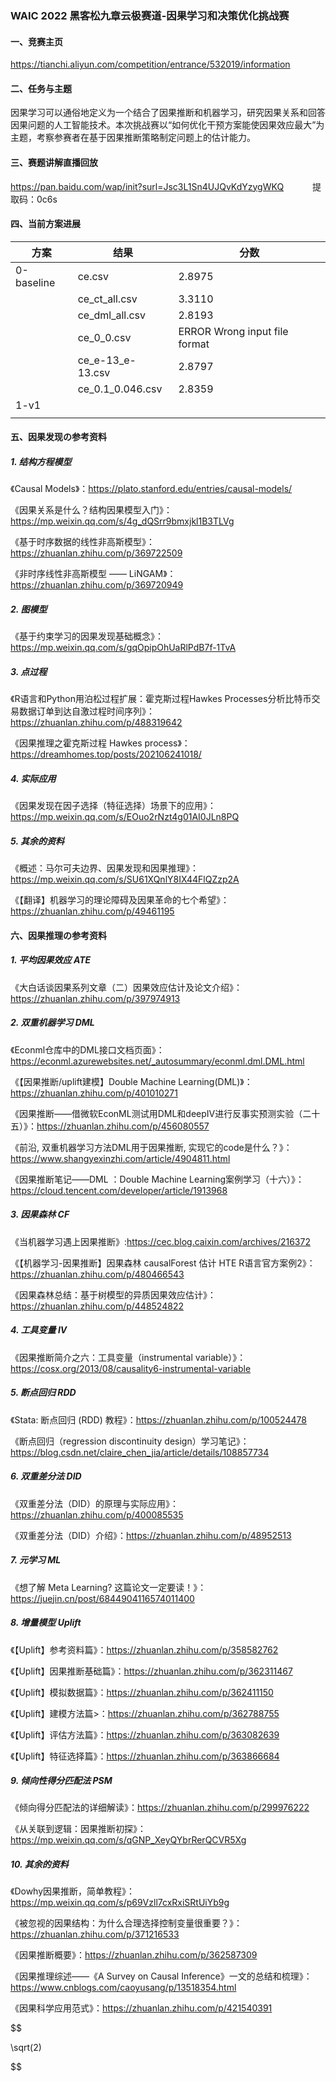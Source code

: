 <script src="https://cdn.mathjax.org/mathjax/latest/MathJax.js?config=TeX-AMS-MML_HTMLorMML" type="text/javascript"></script>

### WAIC 2022 黑客松九章云极赛道-因果学习和决策优化挑战赛

#### 一、竞赛主页
https://tianchi.aliyun.com/competition/entrance/532019/information

#### 二、任务与主题

因果学习可以通俗地定义为一个结合了因果推断和机器学习，研究因果关系和回答因果问题的人工智能技术。本次挑战赛以“如何优化干预方案能使因果效应最大”为主题，考察参赛者在基于因果推断策略制定问题上的估计能力。

#### 三、赛题讲解直播回放
https://pan.baidu.com/wap/init?surl=Jsc3L1Sn4UJQvKdYzygWKQ         &emsp;&emsp;&emsp;提取码：0c6s

#### 四、当前方案进展

| 方案      | 结果 | 分数 |
| ----------- | ----------- | ----------- |
| 0-baseline      | ce.csv       | 2.8975 |
|             |   ce_ct_all.csv       | 3.3110 |
|             |    ce_dml_all.csv        | 2.8193 |
|             |    ce_0_0.csv        | ERROR Wrong input file format |
|             |    ce_e-13_e-13.csv     | 2.8797 |
|             |    ce_0.1_0.046.csv         | 2.8359 |
|    1-v1         |             | |
|             |             | |

#### 五、因果发现の参考资料

##### 1. 结构方程模型

《Causal Models》：https://plato.stanford.edu/entries/causal-models/

《因果关系是什么？结构因果模型入门》：https://mp.weixin.qq.com/s/4g_dQSrr9bmxjkl1B3TLVg

《基于时序数据的线性非高斯模型》：https://zhuanlan.zhihu.com/p/369722509

《非时序线性非高斯模型 —— LiNGAM》：https://zhuanlan.zhihu.com/p/369720949

##### 2. 图模型
《基于约束学习的因果发现基础概念》：https://mp.weixin.qq.com/s/gqOpipOhUaRlPdB7f-1TvA

##### 3. 点过程

《R语言和Python用泊松过程扩展：霍克斯过程Hawkes Processes分析比特币交易数据订单到达自激过程时间序列》：https://zhuanlan.zhihu.com/p/488319642

《因果推理之霍克斯过程 Hawkes process》：https://dreamhomes.top/posts/202106241018/

##### 4. 实际应用

《因果发现在因子选择（特征选择）场景下的应用》：https://mp.weixin.qq.com/s/EOuo2rNzt4g01AI0JLn8PQ

##### 5. 其余的资料

《概述：马尔可夫边界、因果发现和因果推理》：https://mp.weixin.qq.com/s/SU61XQnlY8IX44FlQZzp2A

《【翻译】机器学习的理论障碍及因果革命的七个希望》：https://zhuanlan.zhihu.com/p/49461195

#### 六、因果推理の参考资料
##### 1. 平均因果效应 ATE

《大白话谈因果系列文章（二）因果效应估计及论文介绍》：https://zhuanlan.zhihu.com/p/397974913

##### 2. 双重机器学习 DML

《Econml仓库中的DML接口文档页面》：https://econml.azurewebsites.net/_autosummary/econml.dml.DML.html

《【因果推断/uplift建模】Double Machine Learning(DML)》：https://zhuanlan.zhihu.com/p/401010271

《因果推断——借微软EconML测试用DML和deepIV进行反事实预测实验（二十五）》：https://zhuanlan.zhihu.com/p/456080557

《前沿, 双重机器学习方法DML用于因果推断, 实现它的code是什么？》：https://www.shangyexinzhi.com/article/4904811.html

《因果推断笔记——DML ：Double Machine Learning案例学习（十六）》：https://cloud.tencent.com/developer/article/1913968

##### 3. 因果森林 CF

《当机器学习遇上因果推断》:https://cec.blog.caixin.com/archives/216372

《【机器学习-因果推断】因果森林 causalForest 估计 HTE R语言官方案例2》：https://zhuanlan.zhihu.com/p/480466543

《因果森林总结：基于树模型的异质因果效应估计》：https://zhuanlan.zhihu.com/p/448524822

##### 4. 工具变量 IV

《因果推断简介之六：工具变量（instrumental variable）》：https://cosx.org/2013/08/causality6-instrumental-variable

##### 5. 断点回归 RDD

《Stata: 断点回归 (RDD) 教程》：https://zhuanlan.zhihu.com/p/100524478

《断点回归（regression discontinuity design）学习笔记》：https://blog.csdn.net/claire_chen_jia/article/details/108857734

##### 6. 双重差分法 DID

《双重差分法（DID）的原理与实际应用》：https://zhuanlan.zhihu.com/p/400085535

《双重差分法（DID）介绍》：https://zhuanlan.zhihu.com/p/48952513

##### 7. 元学习 ML

《想了解 Meta Learning? 这篇论文一定要读！》：https://juejin.cn/post/6844904116574011400

##### 8. 增量模型 Uplift

《【Uplift】参考资料篇》：https://zhuanlan.zhihu.com/p/358582762

《【Uplift】因果推断基础篇》：https://zhuanlan.zhihu.com/p/362311467

《【Uplift】模拟数据篇》：https://zhuanlan.zhihu.com/p/362411150

《【Uplift】建模方法篇>：https://zhuanlan.zhihu.com/p/362788755

《【Uplift】评估方法篇》：https://zhuanlan.zhihu.com/p/363082639

《【Uplift】特征选择篇》：https://zhuanlan.zhihu.com/p/363866684


##### 9. 倾向性得分匹配法 PSM

《倾向得分匹配法的详细解读》：https://zhuanlan.zhihu.com/p/299976222

《从关联到逻辑：因果推断初探》：https://mp.weixin.qq.com/s/qGNP_XeyQYbrRerQCVR5Xg


##### 10. 其余的资料

《Dowhy因果推断，简单教程》：https://mp.weixin.qq.com/s/p69Vzll7cxRxiSRtUiYb9g

《被忽视的因果结构：为什么合理选择控制变量很重要？》：https://zhuanlan.zhihu.com/p/371216533

《因果推断概要》：https://zhuanlan.zhihu.com/p/362587309

《因果推理综述——《A Survey on Causal Inference》一文的总结和梳理》：https://www.cnblogs.com/caoyusang/p/13518354.html

《因果科学应用范式》：https://zhuanlan.zhihu.com/p/421540391



$$

\sqrt(2)

$$